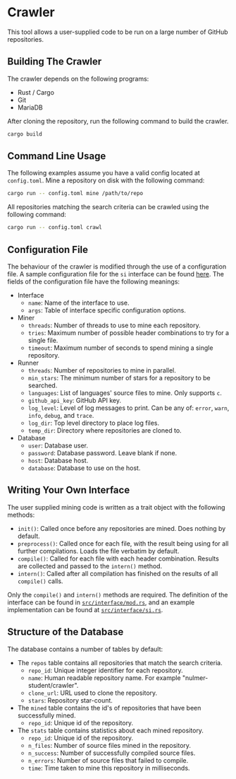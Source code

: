 # Crawler

This tool allows a user-supplied code to be run on a large number of GitHub
repositories.

## Building The Crawler

The crawler depends on the following programs:

- Rust / Cargo
- Git
- MariaDB

After cloning the repository, run the following command to build the crawler.

``` sh
cargo build
```

## Command Line Usage

The following examples assume you have a valid config located at `config.toml`.
Mine a repository on disk with the following command:

``` sh
cargo run -- config.toml mine /path/to/repo
```

All repositories matching the search criteria can be crawled using the following
command:

``` sh
cargo run -- config.toml crawl 
```

## Configuration File

The behaviour of the crawler is modified through the use of a configuration
file.
A sample configuration file for the `si` interface can be found
[here](example-config.toml). 
The fields of the configuration file have the following meanings:

- Interface
  - `name`: Name of the interface to use.
  - `args`: Table of interface specific configuration options.
- Miner
  - `threads`: Number of threads to use to mine each repository.
  - `tries`: Maximum number of possible header combinations to try for a single file.
  - `timeout`: Maximum number of seconds to spend mining a single repository.
- Runner
  - `threads`: Number of repositories to mine in parallel.
  - `min_stars`: The minimum number of stars for a repository to be searched.
  - `languages`: List of languages' source files to mine. Only supports `c`.
  - `github_api_key`: GitHub API key.
  - `log_level`: Level of log messages to print. Can be any of: `error`, `warn`, `info`, `debug`, and `trace`.
  - `log_dir`: Top level directory to place log files.
  - `temp_dir`: Directory where repositories are cloned to.
- Database
  - `user`: Database user.
  - `password`: Database password. Leave blank if none.
  - `host`: Database host.
  - `database`: Database to use on the host.

## Writing Your Own Interface

The user supplied mining code is written as a trait object with the following methods:

- `init()`: Called once before any repositories are mined. Does nothing by default.
- `preprocess()`: Called once for each file, with the result being using for all further compilations. Loads the file verbatim by default.
- `compile()`: Called for each file with each header combination. Results are collected and passed to the `intern()` method.
- `intern()`: Called after all compilation has finished on the results of all `compile()` calls.

Only the `compile()` and `intern()` methods are required.
The definition of the interface can be found in
[`src/interface/mod.rs`](src/interface/mod.rs), and an example implementation
can be found at [`src/interface/si.rs`](src/interface/si.rs).


## Structure of the Database

The database contains a number of tables by default:

- The `repos` table contains all repositories that match the search criteria.
  - `repo_id`: Unique integer identifier for each repository.
  - `name`: Human readable repository name. For example "nulmer-student/crawler".
  - `clone_url`: URL used to clone the repository.
  - `stars`: Repository star-count.
- The `mined` table contains the id's of repositories that have been successfully mined.
  - `repo_id`: Unique id of the repository.
- The `stats` table contains statistics about each mined repository.
  - `repo_id`: Unique id of the repository.
  - `n_files`: Number of source files mined in the repository.
  - `n_success`: Number of successfully compiled source files.
  - `n_errors`: Number of source files that failed to compile.
  - `time`: Time taken to mine this repository in milliseconds.

